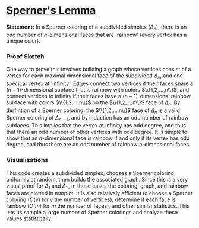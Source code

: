 # [Sperner's Lemma](https://en.wikipedia.org/wiki/Sperner%27s_lemma)
**Statement:** In a Sperner coloring of a subdivided simplex ($\Delta_n$), there is an odd number of $n$-dimensional faces that are 'rainbow' (every vertex has a unique color).

### Proof Sketch
One way to prove this involves building a graph whose vertices consist of a vertex for each maximal dimensional face of the subdivided $\Delta_n$, and one specical vertex at 'infinity'.
Edges connect two vertices if their faces share a $(n-1)$-dimensional subface that is rainbow with colors $\\{1,2,...,n\\}$,
  and connect vertices to infinity if their faces have a $(n-1)$-dimensional rainbow subface with colors $\\{1,2,...,n\\}$ on the $\\{1,2,...,n\\}$ face of $\Delta_n$.
By derfintion of a Sperner coloring, the $\\{1,2,...,n\\}$ face of $\Delta_n$ is a valid Sperner coloring of $\Delta_{n-1}$, and by induction has an odd number of rainbow subfaces.
This implies that the vertex at infinity has odd degree, and thus that there an odd number of other vertices with odd degree.
It is simple to show that an $n$-dimensional face is rainbow if and only if its vertex has odd degree, and thus there are an odd number of rainbow $n$-dimensional faces.

### Visualizations
This code creates a subdivided simplex, chooses a Sperner coloring uniformly at random, then builds the associated graph.
Since this is a very visual proof for $\Delta_1$ and $\Delta_2$, in these cases the coloring, graph, and rainbow faces are plotted in matplot.
It is also relatively efficient to choose a Sperner coloring ($O(v)$ for $v$ the number of vertices), determine if each face is rainbow ($O(m)$ for $m$ the number of faces), and other similar statistics.
This lets us sample a large number of Sperner colorings and analyze these values statistically
